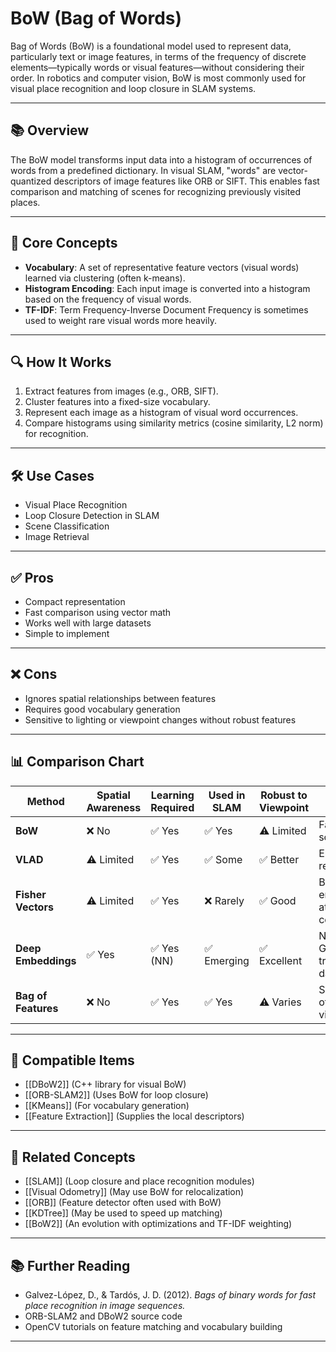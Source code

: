# BoW (Bag of Words)

Bag of Words (BoW) is a foundational model used to represent data, particularly text or image features, in terms of the frequency of discrete elements—typically words or visual features—without considering their order. In robotics and computer vision, BoW is most commonly used for visual place recognition and loop closure in SLAM systems.

---

## 📚 Overview

The BoW model transforms input data into a histogram of occurrences of words from a predefined dictionary. In visual SLAM, "words" are vector-quantized descriptors of image features like ORB or SIFT. This enables fast comparison and matching of scenes for recognizing previously visited places.

---

## 🧠 Core Concepts

- **Vocabulary**: A set of representative feature vectors (visual words) learned via clustering (often k-means).
- **Histogram Encoding**: Each input image is converted into a histogram based on the frequency of visual words.
- **TF-IDF**: Term Frequency-Inverse Document Frequency is sometimes used to weight rare visual words more heavily.

---

## 🔍 How It Works

1. Extract features from images (e.g., ORB, SIFT).
2. Cluster features into a fixed-size vocabulary.
3. Represent each image as a histogram of visual word occurrences.
4. Compare histograms using similarity metrics (cosine similarity, L2 norm) for recognition.

---

## 🛠 Use Cases

- Visual Place Recognition
- Loop Closure Detection in SLAM
- Scene Classification
- Image Retrieval

---

## ✅ Pros

- Compact representation
- Fast comparison using vector math
- Works well with large datasets
- Simple to implement

---

## ❌ Cons

- Ignores spatial relationships between features
- Requires good vocabulary generation
- Sensitive to lighting or viewpoint changes without robust features

---

## 📊 Comparison Chart

| Method     | Spatial Awareness | Learning Required | Used in SLAM | Robust to Viewpoint | Notes |
|------------|-------------------|-------------------|--------------|---------------------|-------|
| **BoW**    | ❌ No              | ✅ Yes            | ✅ Yes       | ⚠️ Limited          | Fast and scalable |
| **VLAD**   | ⚠️ Limited         | ✅ Yes            | ✅ Some      | ✅ Better           | Encodes residuals |
| **Fisher Vectors** | ⚠️ Limited | ✅ Yes            | ❌ Rarely    | ✅ Good             | Better encoding at cost of complexity |
| **Deep Embeddings** | ✅ Yes     | ✅ Yes (NN)       | ✅ Emerging  | ✅ Excellent         | Needs GPU and training data |
| **Bag of Features** | ❌ No     | ✅ Yes            | ✅ Yes       | ⚠️ Varies           | Synonym of BoW in vision |

---

## 🔧 Compatible Items

- [[DBoW2]] (C++ library for visual BoW)
- [[ORB-SLAM2]] (Uses BoW for loop closure)
- [[KMeans]] (For vocabulary generation)
- [[Feature Extraction]] (Supplies the local descriptors)

---

## 🧩 Related Concepts

- [[SLAM]] (Loop closure and place recognition modules)
- [[Visual Odometry]] (May use BoW for relocalization)
- [[ORB]] (Feature detector often used with BoW)
- [[KDTree]] (May be used to speed up matching)
- [[BoW2]] (An evolution with optimizations and TF-IDF weighting)

---

## 📚 Further Reading

- Galvez-López, D., & Tardós, J. D. (2012). *Bags of binary words for fast place recognition in image sequences.*
- ORB-SLAM2 and DBoW2 source code
- OpenCV tutorials on feature matching and vocabulary building

---
